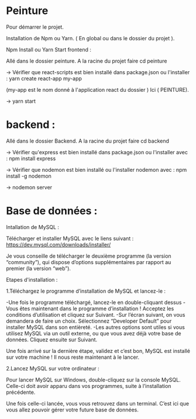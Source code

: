# Peinture

Pour démarrer le projet.

Installation de Npm ou Yarn. ( En global ou dans le dossier du projet ).

Npm Install ou Yarn Start
frontend :

Allé dans le dossier peinture. A la racine du projet faire cd peinture

-> Vérifier que react-scripts est bien installé dans package.json ou l'installer : yarn create react-app my-app

(my-app est le nom donné à l'application react du dossier ) Ici ( PEINTURE).

-> yarn start

# backend :

Allé dans le dossier Backend. A la racine du projet faire cd backend

-> Vérifier qu'express est bien installé dans package.json ou l'installer avec : npm install express

-> Vérifier que nodemon est bien installé ou l'installer nodemon avec : npm install -g nodemon

-> nodemon server

# Base de données :

Intallation de MySQL :

Télécharger et installer MySQL avec le liens suivant : https://dev.mysql.com/downloads/installer/

Je vous conseille de télécharger le deuxième programme (la version “community”), qui dispose d’options supplémentaires par rapport au premier (la version “web”).

Etapes d'installation :

1.Téléchargez le programme d’installation de MySQL et lancez-le :

-Une fois le programme téléchargé, lancez-le en double-cliquant dessus -Vous êtes maintenant dans le programme d’installation ! Acceptez les conditions d’utilisation et cliquez sur Suivant. -Sur l’écran suivant, on vous demandera de faire un choix. Sélectionnez “Developer Default” pour installer MySQL dans son entièreté. -Les autres options sont utiles si vous utilisez MySQL via un outil externe, ou que vous avez déjà votre base de données. Cliquez ensuite sur Suivant.

Une fois arrivé sur la dernière étape, validez et c’est bon, MySQL est installé sur votre machine ! Il nous reste maintenant à le lancer.

2.Lancez MySQL sur votre ordinateur :

Pour lancer MySQL sur Windows, double-cliquez sur la console MySQL. Celle-ci doit avoir apparu dans vos programmes, suite à l’installation précédente.

Une fois celle-ci lancée, vous vous retrouvez dans un terminal. C’est ici que vous allez pouvoir gérer votre future base de données.
